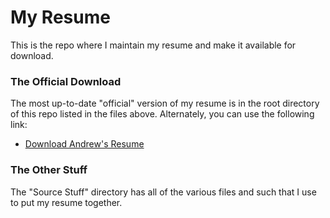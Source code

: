 # My Resume
This is the repo where I maintain my resume and make it available for download.

### The Official Download
The most up-to-date "official" version of my resume is in the root directory of this repo listed in the files above. Alternately, you can use the following link:

- [Download Andrew's Resume](http://www.google.com)

### The Other Stuff
The "Source Stuff" directory has all of the various files and such that I use to put my resume together.
